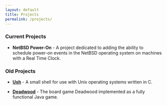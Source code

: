 ```yaml
---
layout: default
title: Projects
permalink: /projects/
---
```

### Current Projects
- **NetBSD Power-On** -
A project dedicated to adding the ability to schedule power-on events in
the NetBSD operating system on machines with a Real Time Clock.

### Old Projects
- **[Ush](https://github.com/{{site.github_username}}/ush)** -
A small shell for use with Unix operating systems written in C.

- **[Deadwood](https://github.com/{{site.github_username}}/deadwood)** -
The board game Deadwood implemented as a fully functional Java game.
